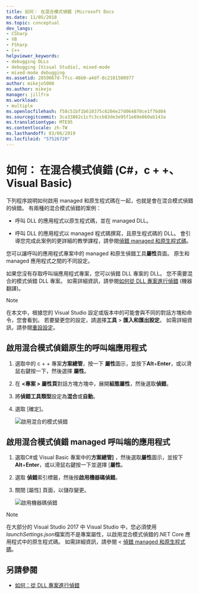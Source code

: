 ```yaml
---
title: 如何： 在混合模式偵錯 |Microsoft Docs
ms.date: 11/05/2018
ms.topic: conceptual
dev_langs:
- CSharp
- VB
- FSharp
- C++
helpviewer_keywords:
- debugging DLLs
- debugging [Visual Studio], mixed-mode
- mixed-mode debugging
ms.assetid: 2859067d-7fcc-46b0-a4df-8c2101500977
author: mikejo5000
ms.author: mikejo
manager: jillfra
ms.workload:
- multiple
ms.openlocfilehash: f58c51bf1b610375c6204e27d064870ce1f76d04
ms.sourcegitcommit: 3ca33862c1cfc3ccb83de3e95f1e69e860ab143a
ms.translationtype: MTE95
ms.contentlocale: zh-TW
ms.lasthandoff: 03/06/2019
ms.locfileid: "57526720"
---
```

# <a name="how-to-debug-in-mixed-mode-c-c-visual-basic"></a>如何： 在混合模式偵錯 (C#，c + +、 Visual Basic)

下列程序說明如何啟用 managed 和原生程式碼在一起，也就是會在混合模式偵錯的偵錯。 有兩種的混合模式偵錯的案例：

- 呼叫 DLL 的應用程式以原生程式碼，並在 managed DLL。

- 呼叫 DLL 的應用程式以 managed 程式碼撰寫，且原生程式碼的 DLL。 會引導您完成此案例的更詳細的教學課程，請參閱[偵錯 managed 和原生程式碼](../debugger/how-to-debug-managed-and-native-code.md)。

您可以讓呼叫的應用程式專案中的 managed 和原生偵錯工具**屬性**頁面。 原生和 managed 應用程式之間的不同設定。

如果您沒有存取呼叫端應用程式專案，您可以偵錯 DLL 專案的 DLL。 您不需要混合的模式偵錯 DLL 專案。 如需詳細資訊，請參閱[如何從 DLL 專案進行偵錯](../debugger/how-to-debug-from-a-dll-project.md) \(機器翻譯\)。

> [!NOTE]
> 在本文中，根據您的 Visual Studio 設定或版本中的可能會與不同的對話方塊和命令，您會看到。 若要變更您的設定，請選擇**工具** > **匯入和匯出設定**。 如需詳細資訊，請參閱[重設設定](../ide/environment-settings.md#reset-settings)。

## <a name="enable-mixed-mode-debugging-for-a-native-calling-app"></a>啟用混合模式偵錯原生的呼叫端應用程式

1. 選取中的 c + + 專案**方案總管**，按一下 **屬性**圖示，並按下**Alt**+**Enter**，或以滑鼠右鍵按一下，然後選擇 **屬性**。

1. 在  **\<專案 > 屬性頁**對話方塊方塊中，展開**組態屬性**，然後選取**偵錯**。

1. 將**偵錯工具類型**設定為**混合**或**自動**。

1. 選取 [確定]。

   ![啟用混合的模式偵錯](../debugger/media/dbg-mixed-mode-from-native.png "啟用混合的模式偵錯")

## <a name="enable-mixed-mode-debugging-for-a-managed-calling-app"></a>啟用混合模式偵錯 managed 呼叫端的應用程式

1. 選取C#或 Visual Basic 專案中的**方案總管]** ，然後選取**屬性**圖示，並按下**Alt**+**Enter**，或以滑鼠右鍵按一下並選擇 [**屬性**。

1. 選取 **偵錯**索引標籤，然後按**啟用機器碼偵錯**。

1. 關閉 [屬性] 頁面，以儲存變更。

   ![啟用機器碼偵錯](../debugger/media/dbg-mixed-mode-from-csharp.png "啟用機器碼偵錯")

> [!NOTE]
> 在大部分的 Visual Studio 2017 中 Visual Studio 中，您必須使用*launchSettings.json*檔案而不是專案屬性，以啟用混合模式偵錯的.NET Core 應用程式中的原生程式碼。 如需詳細資訊，請參閱 <<c0> [ 偵錯 managed 和原生程式碼](../debugger/how-to-debug-managed-and-native-code.md)。

## <a name="see-also"></a>另請參閱

- [如何：從 DLL 專案進行偵錯](../debugger/how-to-debug-from-a-dll-project.md)